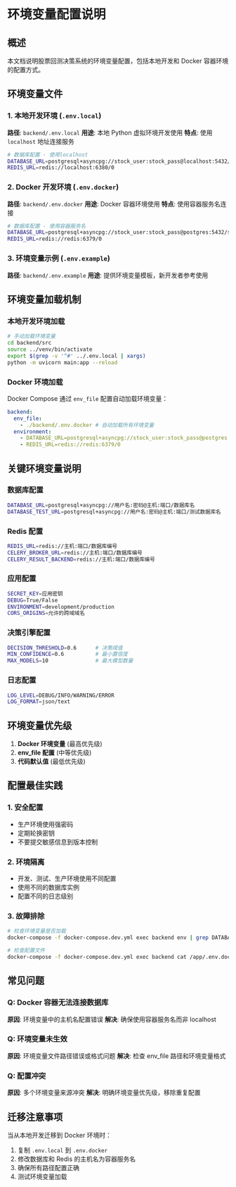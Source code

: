 # 环境变量配置说明

## 概述

本文档说明股票回测决策系统的环境变量配置，包括本地开发和 Docker 容器环境的配置方式。

## 环境变量文件

### 1. 本地开发环境 (`.env.local`)

**路径**: `backend/.env.local`
**用途**: 本地 Python 虚拟环境开发使用
**特点**: 使用 `localhost` 地址连接服务

```bash
# 数据库配置 - 使用localhost
DATABASE_URL=postgresql+asyncpg://stock_user:stock_pass@localhost:5432/stock_system
REDIS_URL=redis://localhost:6380/0
```

### 2. Docker 开发环境 (`.env.docker`)

**路径**: `backend/.env.docker`
**用途**: Docker 容器环境使用
**特点**: 使用容器服务名连接

```bash
# 数据库配置 - 使用容器服务名
DATABASE_URL=postgresql+asyncpg://stock_user:stock_pass@postgres:5432/stock_system
REDIS_URL=redis://redis:6379/0
```

### 3. 环境变量示例 (`.env.example`)

**路径**: `backend/.env.example`
**用途**: 提供环境变量模板，新开发者参考使用

## 环境变量加载机制

### 本地开发环境加载

```bash
# 手动加载环境变量
cd backend/src
source ../venv/bin/activate
export $(grep -v '^#' ../.env.local | xargs)
python -m uvicorn main:app --reload
```

### Docker 环境加载

Docker Compose 通过 `env_file` 配置自动加载环境变量：

```yaml
backend:
  env_file:
    - ./backend/.env.docker # 自动加载所有环境变量
  environment:
    - DATABASE_URL=postgresql+asyncpg://stock_user:stock_pass@postgres:5432/stock_system
    - REDIS_URL=redis://redis:6379/0
```

## 关键环境变量说明

### 数据库配置

```bash
DATABASE_URL=postgresql+asyncpg://用户名:密码@主机:端口/数据库名
DATABASE_TEST_URL=postgresql+asyncpg://用户名:密码@主机:端口/测试数据库名
```

### Redis 配置

```bash
REDIS_URL=redis://主机:端口/数据库编号
CELERY_BROKER_URL=redis://主机:端口/数据库编号
CELERY_RESULT_BACKEND=redis://主机:端口/数据库编号
```

### 应用配置

```bash
SECRET_KEY=应用密钥
DEBUG=True/False
ENVIRONMENT=development/production
CORS_ORIGINS=允许的跨域域名
```

### 决策引擎配置

```bash
DECISION_THRESHOLD=0.6      # 决策阈值
MIN_CONFIDENCE=0.6          # 最小置信度
MAX_MODELS=10               # 最大模型数量
```

### 日志配置

```bash
LOG_LEVEL=DEBUG/INFO/WARNING/ERROR
LOG_FORMAT=json/text
```

## 环境变量优先级

1. **Docker 环境变量** (最高优先级)
2. **env_file 配置** (中等优先级)
3. **代码默认值** (最低优先级)

## 配置最佳实践

### 1. 安全配置

- 生产环境使用强密码
- 定期轮换密钥
- 不要提交敏感信息到版本控制

### 2. 环境隔离

- 开发、测试、生产环境使用不同配置
- 使用不同的数据库实例
- 配置不同的日志级别

### 3. 故障排除

```bash
# 检查环境变量是否加载
docker-compose -f docker-compose.dev.yml exec backend env | grep DATABASE

# 检查配置文件
docker-compose -f docker-compose.dev.yml exec backend cat /app/.env.docker
```

## 常见问题

### Q: Docker 容器无法连接数据库

**原因**: 环境变量中的主机名配置错误
**解决**: 确保使用容器服务名而非 localhost

### Q: 环境变量未生效

**原因**: 环境变量文件路径错误或格式问题
**解决**: 检查 env_file 路径和环境变量格式

### Q: 配置冲突

**原因**: 多个环境变量来源冲突
**解决**: 明确环境变量优先级，移除重复配置

## 迁移注意事项

当从本地开发迁移到 Docker 环境时：

1. 复制 `.env.local` 到 `.env.docker`
2. 修改数据库和 Redis 的主机名为容器服务名
3. 确保所有路径配置正确
4. 测试环境变量加载
